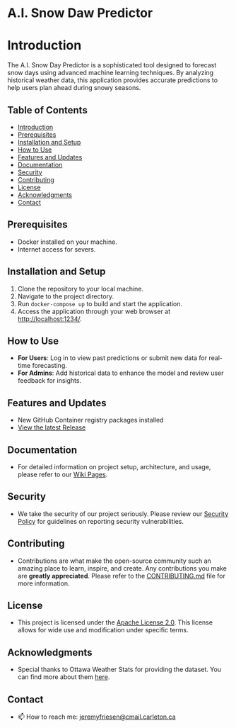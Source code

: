 # A.I. Snow Daw Predictor

# Introduction
The A.I. Snow Day Predictor is a sophisticated tool designed to forecast snow days using advanced machine learning techniques. By analyzing historical weather data, this application provides accurate predictions to help users plan ahead during snowy seasons.

## Table of Contents
- [Introduction](#introduction)
- [Prerequisites](#prerequisites)
- [Installation and Setup](#installation-and-setup)
- [How to Use](#how-to-use)
- [Features and Updates](#features-and-updates)
- [Documentation](#documentation)
- [Security](#security)
- [Contributing](#contributing)
- [License](#license)
- [Acknowledgments](#acknowledgments)
- [Contact](#contact)

## Prerequisites
- Docker installed on your machine.
- Internet access for severs.

## Installation and Setup
1. Clone the repository to your local machine.
2. Navigate to the project directory.
3. Run `docker-compose up` to build and start the application.
4. Access the application through your web browser at [http://localhost:1234/](http://localhost:1234/).

## How to Use
- **For Users**: Log in to view past predictions or submit new data for real-time forecasting.
- **For Admins**: Add historical data to enhance the model and review user feedback for insights.

## Features and Updates
- New GitHub Container registry packages installed
- [View the latest Release](https://github.com/JeremyFriesenGitHub/ai-snow-day-predictor/releases/tag/v.1.1.0)

## Documentation
- For detailed information on project setup, architecture, and usage, please refer to our [Wiki Pages](https://github.com/JeremyFriesenGitHub/ai-snow-day-predictor/wiki).

## Security
- We take the security of our project seriously. Please review our [Security Policy](https://github.com/JeremyFriesenGitHub/ai-snow-day-predictor/blob/main/SECURITY.md) for guidelines on reporting security vulnerabilities.

## Contributing
- Contributions are what make the open-source community such an amazing place to learn, inspire, and create. Any contributions you make are **greatly appreciated**. Please refer to the [CONTRIBUTING.md](https://github.com/JeremyFriesenGitHub/ai-snow-day-predictor/blob/main/CONTRIBUTING.md) file for more information.

## License
- This project is licensed under the [Apache License 2.0](https://github.com/JeremyFriesenGitHub/ai-snow-day-predictor/blob/main/LICENSE). This license allows for wide use and modification under specific terms.

## Acknowledgments
- Special thanks to Ottawa Weather Stats for providing the dataset. You can find more about them [here](https://ottawa.weatherstats.ca/).

## Contact
- 📫 How to reach me: [jeremyfriesen@cmail.carleton.ca](mailto:jeremyfriesen@cmail.carleton.ca)
